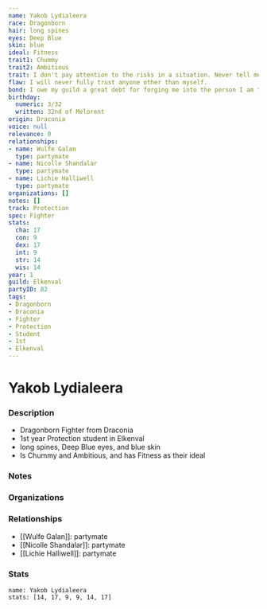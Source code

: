 ```yaml
---
name: Yakob Lydialeera
race: Dragonborn
hair: long spines
eyes: Deep Blue
skin: blue
ideal: Fitness
trait1: Chummy
trait2: Ambitious
trait: I don't pay attention to the risks in a situation. Never tell me the odds.
flaw: I will never fully trust anyone other than myself.
bond: I owe my guild a great debt for forging me into the person I am today.
birthday:
  numeric: 3/32
  written: 32nd of Melorent
origin: Draconia
voice: null
relevance: 0
relationships:
- name: Wulfe Galan
  type: partymate
- name: Nicolle Shandalar
  type: partymate
- name: Lichie Halliwell
  type: partymate
organizations: []
notes: []
track: Protection
spec: Fighter
stats:
  cha: 17
  con: 9
  dex: 17
  int: 9
  str: 14
  wis: 14
year: 1
guild: Elkenval
partyID: 82
tags:
- Dragonborn
- Draconia
- Fighter
- Protection
- Student
- 1st
- Elkenval
---
```

# Yakob Lydialeera
### Description
- Dragonborn Fighter from Draconia
- 1st year Protection student in Elkenval
- long spines, Deep Blue eyes, and blue skin
- Is Chummy and Ambitious, and has Fitness as their ideal

### Notes

### Organizations

### Relationships
- [[Wulfe Galan]]: partymate
- [[Nicolle Shandalar]]: partymate
- [[Lichie Halliwell]]: partymate

### Stats
```statblock
name: Yakob Lydialeera
stats: [14, 17, 9, 9, 14, 17]
```